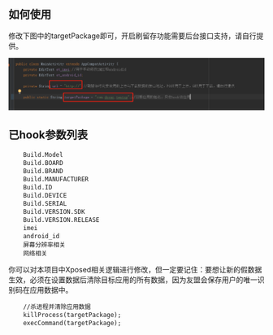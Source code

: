 ## 如何使用
修改下图中的targetPackage即可，开启刷留存功能需要后台接口支持，请自行提供。

![](./assets/1545364115743.png)

## 已hook参数列表

        Build.Model
        Build.BOARD
        Build.BRAND
        Build.MANUFACTURER
        Build.ID
        Build.DEVICE
        Build.SERIAL
        Build.VERSION.SDK
        Build.VERSION.RELEASE
        imei
        android_id
        屏幕分辨率相关
        网络相关

你可以对本项目中Xposed相关逻辑进行修改，但一定要记住：要想让新的假数据生效，必须在设置数据后清除目标应用的所有数据，因为友盟会保存用户的唯一识别码在应用数据中。

        //杀进程并清除应用数据
        killProcess(targetPackage);
        execCommand(targetPackage);



